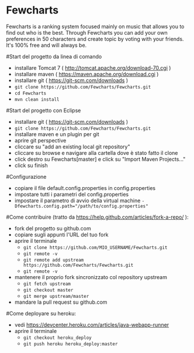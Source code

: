 # Fewcharts
Fewcharts is a ranking system focused mainly on music that allows you to find out who is the best. Through Fewcharts you can add your own preferences in 50 characters and create topic by voting with your friends. It's 100% free and will always be.

#Start del progetto da linea di comando
- installare Tomcat 7 ( http://tomcat.apache.org/download-70.cgi )
- installare maven ( https://maven.apache.org/download.cgi )
- installare git ( https://git-scm.com/downloads )
- `git clone https://github.com/Fewcharts/Fewcharts.git`
- `cd Fewcharts`
- `mvn clean install`

#Start del progetto con Eclipse
- installare git ( https://git-scm.com/downloads )
- `git clone https://github.com/Fewcharts/Fewcharts.git`
- installare maven e un plugin per git
- aprire git perspective
- cliccare su "add an existing local git repository"
- cliccare su browse e navigare alla cartella dove è stato fatto il clone 
- click destro su Fewcharts[master] e click su "Import Maven Projects..."
- click su finish

#Configurazione
- copiare il file default.config.properties in config.properties
- impostare tutti i parametri del config.properties
- impostare il parametro di avvio della virtual machine 
  `-Dfewcharts.config.path="/path/to/config.properties"`

#Come contribuire (tratto da https://help.github.com/articles/fork-a-repo/ ):
- fork del progetto su github.com
- copiare sugli appunti l'URL del tuo fork
- aprire il terminale
  - `git clone https://github.com/MIO_USERNAME/Fewcharts.git`
  - `git remote -v`
  - `git remote add upstream https://github.com/Fewcharts/Fewcharts.git`
  - `git remote -v`
- mantenere il proprio fork sincronizzato col repository upstream
  - `git fetch upstream`
  - `git checkout master`
  - `git merge upstream/master`
- mandare la pull request su github.com

#Come deployare su heroku:
- vedi https://devcenter.heroku.com/articles/java-webapp-runner
- aprire il terminale
  - `git checkout heroku_deploy`
  - `git push heroku heroku_deploy:master`
